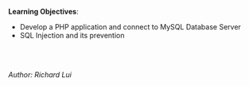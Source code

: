**Learning Objectives**:

* Develop a PHP application and connect to MySQL Database Server
* SQL Injection and its prevention

<br/><br/>

*Author: Richard Lui*

